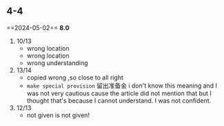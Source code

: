 ## 4-4

==2024-05-02== **8.0**

1. 10/13
   - wrong location
   - wrong location
   - wrong understanding
2. 13/14
   - copied wrong ,so close to all right
   - `make special provision` 留出准备金 i don't know this meaning and I was not very cautious cause the article did not mention that but I thought that's because I cannot understand. I was not confident.
3. 12/13
   - not given is not given!
